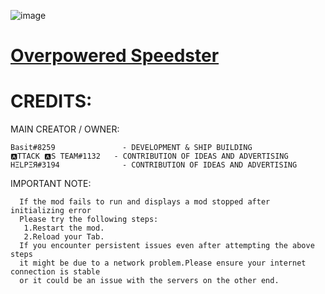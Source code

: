 ![image](https://raw.githubusercontent.com/Modraxis/Overpowered-Speedster-mod/main/SB%20overpowered%20speedster.png)
# [Overpowered Speedster](https://github.com/Modraxis/Overpowered-Speedster/blob/main/Overpowered%20Speedster%20mod%20code.JS)

# CREDITS:
  MAIN CREATOR / OWNER:
  
    Basit#8259               - DEVELOPMENT & SHIP BUILDING
    🅰TTACK 🅰S TEAM#1132   - CONTRIBUTION OF IDEAS AND ADVERTISING
    HΞLPΞЯ#3194              - CONTRIBUTION OF IDEAS AND ADVERTISING
  IMPORTANT NOTE:
  
      If the mod fails to run and displays a mod stopped after initializing error
      Please try the following steps:
       1.Restart the mod.
       2.Reload your Tab.
      If you encounter persistent issues even after attempting the above steps
      it might be due to a network problem.Please ensure your internet connection is stable
      or it could be an issue with the servers on the other end.

